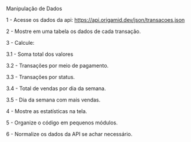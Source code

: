 Manipulação de Dados

1 - Acesse os dados da api: https://api.origamid.dev/json/transacoes.json

2 - Mostre em uma tabela os dados de cada transação.

3 - Calcule:

  3.1 - Soma total dos valores
  
  3.2 - Transações por meio de pagamento.
  
  3.3 - Transações por status.
  
  3.4 - Total de vendas por dia da semana.
  
  3.5 - Dia da semana com mais vendas.

4 - Mostre as estatísticas na tela.

5 - Organize o código em pequenos módulos.

6 - Normalize os dados da API se achar necessário.
